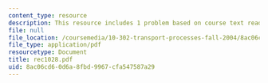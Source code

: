 ```yaml
---
content_type: resource
description: This resource includes 1 problem based on course text reading.
file: null
file_location: /coursemedia/10-302-transport-processes-fall-2004/8ac06cd60d6a8fbd9967cfa547587a29_rec1028.pdf
file_type: application/pdf
resourcetype: Document
title: rec1028.pdf
uid: 8ac06cd6-0d6a-8fbd-9967-cfa547587a29
---
```

